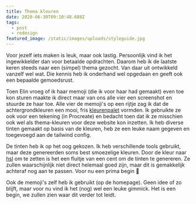 ```yaml
---
title: Thema kleuren
date: 2020-06-30T09:10:48.688Z
tags:
  - post
  - redesign
featured_image: /static/images/uploads/styleguide.jpg
---
```


Voor jezelf iets maken is leuk, maar ook lastig. Persoonlijk vind ik het ingewikkelder dan voor betaalde opdrachten. Daarom heb ik de laatste keren steeds naar een (simpel) thema gezocht. Van daar uit ontwikkeld vanzelf wel wat. Die kennis heb ik onderhand wel opgedaan en geeft ook een bepaalde gemoedsrust.

Toen Elin vroeg of ik haar memoji (die ik voor haar had gemaakt) even toe kon sturen maakte ik direct maar van ons alle vier een screenshot en stuurde ze haar toe. Alle vier de memoji's op een rijtje zag ik dat de achtergrondkleuren een mooi, fris [kleurenpalet](https://coolors.co/fed9a2-dacefc-ffc5d4-c2ebfd) vormden. Ik gebruikte ze ook voor een tekening (in Procreate) en bedacht toen dat ik ze misschien ook wel als thema-kleuren voor deze website kon inzetten. Ik heb diverse tinten gemaakt op basis van de kleuren, heb ze een leuke naam gegeven en toegevoegd aan de tailwind config.

De tinten heb ik op het oog gekozen. Ik heb verschillende tools gebruikt, maar deze genereerden soms best smoezelige kleuren. Door de kleur naar [hsl](https://www.w3schools.com/colors/colors_hsl.asp) om te zetten is het een fluitje van een cent om de tinten te genereren.
Ze zullen waarschijnlijk niet direct helemaal goed zijn, maar dit is gemakkelijk achteraf nog aan te passen. Voor nu een prima begin 🎨

Ook de memoji's zelf heb ik gebruikt (op de homepage). Geen idee of zo blijft, maar voor nu vind ik het (nog) wel een leuke gimmick. Het is een begin, we zullen zien waar dit verder tot leidt.
